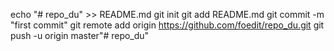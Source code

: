 echo "# repo_du" >> README.md
git init
git add README.md
git commit -m "first commit"
git remote add origin https://github.com/foedit/repo_du.git
git push -u origin master"# repo_du" 
 
